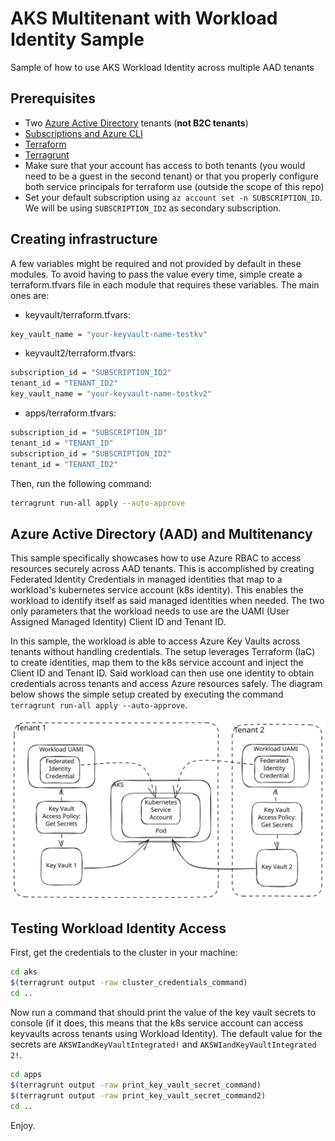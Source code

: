 # AKS Multitenant with Workload Identity Sample
Sample of how to use AKS Workload Identity across multiple AAD tenants

## Prerequisites
- Two [Azure Active Directory](https://learn.microsoft.com/en-us/azure/active-directory/fundamentals/active-directory-whatis) tenants (**not B2C tenants**)
- [Subscriptions and Azure CLI](https://azure.microsoft.com/en-us/get-started/)
- [Terraform](https://developer.hashicorp.com/terraform/downloads)
- [Terragrunt](https://terragrunt.gruntwork.io/docs/getting-started/install/)
- Make sure that your account has access to both tenants (you would need to be a guest in the second tenant) or that you properly configure both service principals for terraform use (outside the scope of this repo)
- Set your default subscription using `az account set -n SUBSCRIPTION_ID`. We will be using `SUBSCRIPTION_ID2` as secondary subscription.

## Creating infrastructure
A few variables might be required and not provided by default in these modules. To avoid having to pass the value every time, simple create a terraform.tfvars file in each module that requires these variables. The main ones are:
- keyvault/terraform.tfvars:
```sh
key_vault_name = "your-keyvault-name-testkv"
```
- keyvault2/terraform.tfvars:
```sh
subscription_id = "SUBSCRIPTION_ID2"
tenant_id = "TENANT_ID2"
key_vault_name = "your-keyvault-name-testkv2"
```
- apps/terraform.tfvars:
```sh
subscription_id = "SUBSCRIPTION_ID"
tenant_id = "TENANT_ID"
subscription_id = "SUBSCRIPTION_ID2"
tenant_id = "TENANT_ID2"
```

Then, run the following command:
```sh
terragrunt run-all apply --auto-approve
```

## Azure Active Directory (AAD) and Multitenancy

This sample specifically showcases how to use Azure RBAC to access resources securely across AAD tenants. This is accomplished by creating Federated Identity Credentials in managed identities that map to a workload's kubernetes service account (k8s identity). This enables the workload to identify itself as said managed identities when needed. The two only parameters that the workload needs to use are the UAMI (User Assigned Managed Identity) Client ID and Tenant ID.

In this sample, the workload is able to access Azure Key Vaults across tenants without handling credentials. The setup leverages Terraform (IaC) to create identities, map them to the k8s service account and inject the Client ID and Tenant ID. Said workload can then use one identity to obtain credentials across tenants and access Azure resources safely. The diagram below shows the simple setup created by executing the command `terragrunt run-all apply --auto-approve`.

![Diagram: AKS Workload Loading Secrets from Azure Key Vault Across Tenants](images/MultitenantWorkloadIdentity.svg)


## Testing Workload Identity Access

First, get the credentials to the cluster in your machine:
```sh
cd aks
$(terragrunt output -raw cluster_credentials_command)
cd ..
```
Now run a command that should print the value of the key vault secrets to console (if it does, this means that the k8s service account can access keyvaults across tenants using Workload Identity). The default value for the secrets are `AKSWIandKeyVaultIntegrated!` and `AKSWIandKeyVaultIntegrated 2!`.
```sh
cd apps
$(terragrunt output -raw print_key_vault_secret_command)
$(terragrunt output -raw print_key_vault_secret_command2)
cd ..
```
Enjoy.